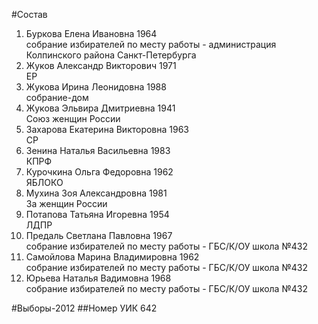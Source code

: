#Состав
1. Буркова Елена Ивановна 1964   
    собрание избирателей по месту работы - администрация Колпинского района Санкт-Петербурга
2. Жуков Александр Викторович 1971   
    ЕР
3. Жукова Ирина Леонидовна 1988   
    собрание-дом
4. Жукова Эльвира Дмитриевна 1941   
    Союз женщин России
5. Захарова Екатерина Викторовна 1963   
    СР
6. Зенина Наталья Васильевна 1983   
    КПРФ
7. Курочкина Ольга Федоровна 1962   
    ЯБЛОКО
8. Мухина Зоя Александровна 1981   
    За женщин России
9. Потапова Татьяна Игоревна 1954   
    ЛДПР
10. Предаль Светлана Павловна 1967   
    собрание избирателей по месту работы - ГБС/К/ОУ школа №432
11. Самойлова Марина Владимировна 1962   
    собрание избирателей по месту работы - ГБС/К/ОУ школа №432
12. Юрьева Наталья Вадимовна 1968   
    собрание избирателей по месту работы - ГБС/К/ОУ школа №432

#Выборы-2012
##Номер УИК
642